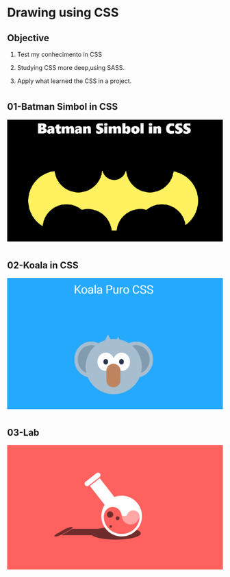 # Drawing using CSS

## Objective

1. Test my conhecimento in CSS

2. Studying CSS more deep,using SASS.

3. Apply what learned the CSS in a project.

#

## 01-Batman Simbol in CSS

![batman](./01-batman-simbol/batman.png)

#

## 02-Koala in CSS

![koala](./02-draw-koala/02-koala.png)

#

## 03-Lab

![lab](./03-lab/03-lab.png)